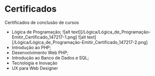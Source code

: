 # Certificados
Certificados de conclusão de cursos

- Lógica de Programação;
![alt text][/Lógica/Lógica_de_Programação-Emitir_Certificado_147217-1.png]
![alt text][/Lógica/Lógica_de_Programação-Emitir_Certificado_147217-2.png]
- Introdução ao PHP;
- Desenvolvimento Web PHP;
- Introdução ao Banco de Dados e SQL;
- Tecnologia e Inovação
- UX para Web Designer

